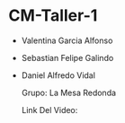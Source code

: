 # CM-Taller-1
- Valentina Garcia Alfonso
- Sebastian Felipe Galindo
- Daniel Alfredo Vidal

  Grupo: La Mesa Redonda

  Link Del Video:
  
